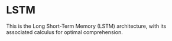 # LSTM
This is the Long Short-Term Memory (LSTM) architecture, with its associated calculus for optimal comprehension.
